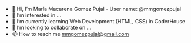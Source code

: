 - 👋 Hi, I’m María Macarena Gomez Pujal - User name: @mmgomezpujal
- 👀 I’m interested in ...
- 🌱 I’m currently learning Web Development (HTML, CSS) in CoderHouse
- 💞️ I’m looking to collaborate on ...
- 📫 How to reach me mmgomezpujal@gmail.com

<!---
mmgomezpujal/mmgomezpujal is a ✨ special ✨ repository because its `README.md` (this file) appears on your GitHub profile.
You can click the Preview link to take a look at your changes.
--->

